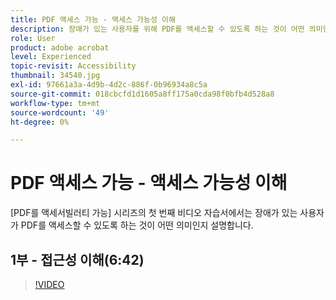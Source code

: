 ```yaml
---
title: PDF 액세스 가능 - 액세스 가능성 이해
description: 장애가 있는 사용자를 위해 PDF를 액세스할 수 있도록 하는 것이 어떤 의미인지 알아보기
role: User
product: adobe acrobat
level: Experienced
topic-revisit: Accessibility
thumbnail: 34540.jpg
exl-id: 97661a3a-4d9b-4d2c-886f-0b96934a8c5a
source-git-commit: 018cbcfd1d1605a8ff175a0cda98f0bfb4d528a8
workflow-type: tm+mt
source-wordcount: '49'
ht-degree: 0%

---
```


# PDF 액세스 가능 - 액세스 가능성 이해

[PDF를 액세서빌러티 가능] 시리즈의 첫 번째 비디오 자습서에서는 장애가 있는 사용자가 PDF를 액세스할 수 있도록 하는 것이 어떤 의미인지 설명합니다.

## 1부 - 접근성 이해(6:42)

>[!VIDEO](https://video.tv.adobe.com/v/34540)
